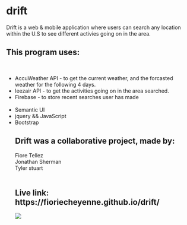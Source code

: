 # drift

Drift is a web & mobile application where users can search any location within the U.S to see different activies going on in the area.
<br>

<h2>This program uses:</h2><br>
<ul>
<li>AccuWeather API - to get the current weather, and the forcasted weather for the following 4 days.<br></li>
<li>leezair API - to get the activities going on in the area searched.<br></li>
<li>Firebase - to store recent searches user has made</li><br>
<li>Semantic UI<br></li>
<li>jquery && JavaScript<br></li>
<li>Bootstrap<br></li>

<h2>Drift was a collaborative project, made by: <br></h2>
Fiore Tellez<br>
Jonathan Sherman
<br>
Tyler stuart
<br>
<br>
<h2>Live link: https://fioriecheyenne.github.io/drift/</h2>
<img src="images/drift.gif">
